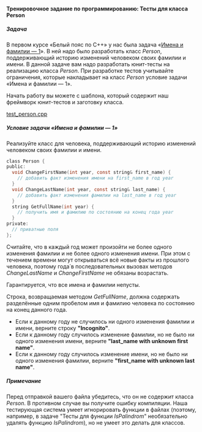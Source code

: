 #### Тренировочное задание по программированию: Тесты для класса Person ####


##### Задача ####
В первом курсе «Белый пояс по С++» у нас была задача «[Имена и фамилии — 1](https://www.coursera.org/learn/c-plus-plus-white/programming/4FQn4/imiena-i-familii-1)». В ней надо было разработать класс _Person_, поддерживающий историю изменений человеком своих фамилии и имени. В данной задаче вам надо разработать юнит-тесты на реализацию класса _Person_. При разработке тестов учитывайте ограничения, которые накладывает на класс _Person_ условие задачи «Имена и фамилии — 1».

Начать работу вы можете с шаблона, который содержит наш фреймворк юнит-тестов и заготовку класса.

[test_person.cpp](https://github.com/Hitoku/basics-of-c-plus-plus-development-yellow-belt/blob/master/Week_2/03%20Practice%20Programming%20Assignment/Source/test_person.cpp)

##### Условие задачи «Имена и фамилии — 1» #####
Реализуйте класс для человека, поддерживающий историю изменений человеком своих фамилии и имени.

```objectivec
class Person {
public:
  void ChangeFirstName(int year, const string& first_name) {
    // добавить факт изменения имени на first_name в год year
  }
  void ChangeLastName(int year, const string& last_name) {
    // добавить факт изменения фамилии на last_name в год year
  }
  string GetFullName(int year) {
    // получить имя и фамилию по состоянию на конец года year
  }
private:
  // приватные поля
};
```
Считайте, что в каждый год может произойти не более одного изменения фамилии и не более одного изменения имени. При этом с течением времени могут открываться всё новые факты из прошлого человека, поэтому года́ в последовательных вызовах методов _ChangeLastName_ и _ChangeFirstName_ не обязаны возрастать.

Гарантируется, что все имена и фамилии непусты.

Строка, возвращаемая методом _GetFullName_, должна содержать разделённые одним пробелом имя и фамилию человека по состоянию на конец данного года.

* Если к данному году не случилось ни одного изменения фамилии и имени, верните строку **"Incognito"**.
* Если к данному году случилось изменение фамилии, но не было ни одного изменения имени, верните **"last_name with unknown first name"**.
* Если к данному году случилось изменение имени, но не было ни одного изменения фамилии, верните **"first_name with unknown last name"**.

##### Примечание #####
Перед отправкой вашего файла убедитесь, что он не содержит класса _Person_. В противном случае вы получите ошибку компиляции. Наша тестирующая система умеет игнорировать функции в файлах (поэтому, например, в задаче "Тесты для функции _IsPalindrom_" необязательно удалять функцию _IsPalindrom_), но не умеет это делать для классов.